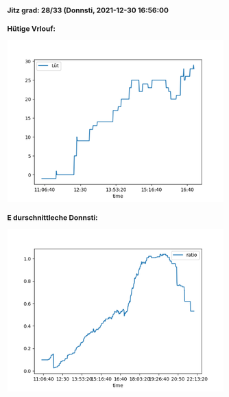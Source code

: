 ### Jitz grad: 28/33 (Donnsti, 2021-12-30 16:56:00

### Hütige Vrlouf:
![Graph](Today.png)

### E durschnittleche Donnsti:
![Graph](Donnsti.png)